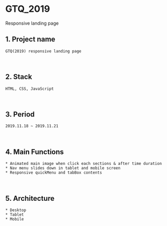 # GTQ_2019
 Responsive landing page
 
## 1. Project name
    GTQ(2019) responsive landing page
<br>

## 2. Stack
    HTML, CSS, JavaScript
<br>

## 3. Period
    2019.11.18 ~ 2019.11.21
<br>

## 4. Main Functions
    * Animated main image when click each sections & after time duration
    * Nav menu slides down in tablet and mobile screen
    * Responsive quickMenu and tabBox contents
<br>

## 5. Architecture
    * Desktop
    * Tablet
    * Mobile 
